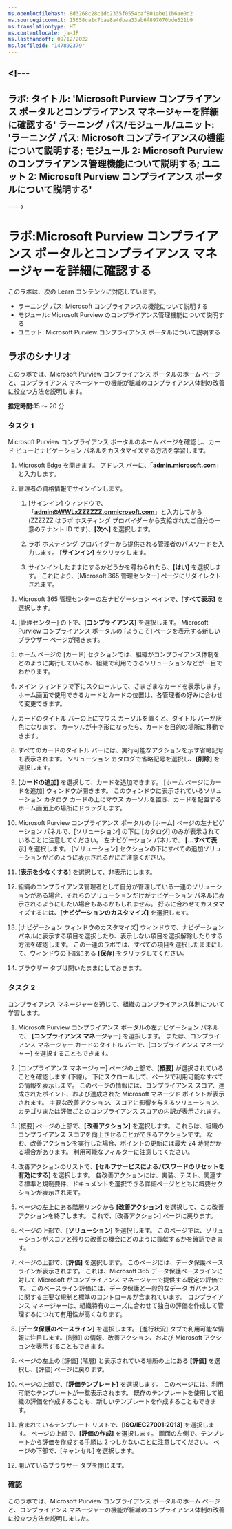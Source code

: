 ```yaml
---
ms.openlocfilehash: 8d3268c28c1dc2335f0554caf801abe11b6ae0d2
ms.sourcegitcommit: 15658ca1c7bae8a4dbaa33ab6f897070bde521b9
ms.translationtype: HT
ms.contentlocale: ja-JP
ms.lasthandoff: 09/12/2022
ms.locfileid: "147892379"
---
```

<a name="---"></a><!---
---
ラボ: タイトル: 'Microsoft Purview コンプライアンス ポータルとコンプライアンス マネージャーを詳細に確認する' ラーニング パス/モジュール/ユニット: 'ラーニング パス: Microsoft コンプライアンスの機能について説明する; モジュール 2: Microsoft Purview のコンプライアンス管理機能について説明する; ユニット 2: Microsoft Purview コンプライアンス ポータルについて説明する'
---
--->

# <a name="lab-explore-the-microsoft-purview-compliance-portal--compliance-manager"></a>ラボ:Microsoft Purview コンプライアンス ポータルとコンプライアンス マネージャーを詳細に確認する

このラボは、次の Learn コンテンツに対応しています。

- ラーニング パス: Microsoft コンプライアンスの機能について説明する
- モジュール: Microsoft Purview のコンプライアンス管理機能について説明する
- ユニット: Microsoft Purview コンプライアンス ポータルについて説明する

## <a name="lab-scenario"></a>ラボのシナリオ

このラボでは、Microsoft Purview コンプライアンス ポータルのホーム ページと、コンプライアンス マネージャーの機能が組織のコンプライアンス体制の改善に役立つ方法を説明します。

**推定時間**:15 ～ 20 分

### <a name="task-1"></a>タスク 1

Microsoft Purview コンプライアンス ポータルのホーム ページを確認し、カード ビューとナビゲーション パネルをカスタマイズする方法を学習します。

1. Microsoft Edge を開きます。 アドレス バーに、「**admin.microsoft.com**」と入力します。

1. 管理者の資格情報でサインインします。
    1. [サインイン] ウィンドウで、「**admin@WWLxZZZZZZ.onmicrosoft.com**」と入力してから (ZZZZZZ はラボ ホスティング プロバイダーから支給されたご自分の一意のテナント ID です)、**[次へ]** を選択します。

    1. ラボ ホスティング プロバイダーから提供される管理者のパスワードを入力します。 **[サインイン]** をクリックします。
    1. サインインしたままにするかどうかを尋ねられたら、**[はい]** を選択します。 これにより、[Microsoft 365 管理センター] ページにリダイレクトされます。

1. Microsoft 365 管理センターの左ナビゲーション ペインで、**[すべて表示]** を選択します。

1. [管理センター] の下で、**[コンプライアンス]** を選択します。  Microsoft Purview コンプライアンス ポータルの [ようこそ] ページを表示する新しいブラウザー ページが開きます。  
1. ホーム ページの [カード] セクションでは、組織がコンプライアンス体制をどのように実行しているか、組織で利用できるソリューションなどが一目でわかります。
1. メイン ウィンドウで下にスクロールして、さまざまなカードを表示します。 ホーム画面で使用できるカードとカードの位置は、各管理者の好みに合わせて変更できます。  
1. カードのタイトル バーの上にマウス カーソルを置くと、タイトル バーが灰色になります。  カーソルが十字形になったら、カードを目的の場所に移動できます。
1. すべてのカードのタイトル バーには、実行可能なアクションを示す省略記号も表示されます。  ソリューション カタログで省略記号を選択し、**[削除]** を選択します。
1. **[カードの追加]** を選択して、カードを追加できます。  [ホーム ページにカードを追加] ウィンドウが開きます。  このウィンドウに表示されているソリューション カタログ カードの上にマウス カーソルを置き、カードを配置するホーム画面上の場所にドラッグします。
1. Microsoft Purview コンプライアンス ポータルの [ホーム] ページの左ナビゲーション パネルで、[ソリューション] の下に [カタログ] のみが表示されていることに注意してください。  左ナビゲーション パネルで、 **[...すべて表示]** を選択します。  [ソリューション] セクションの下にすべての追加ソリューションがどのように表示されるかにご注意ください。  
1. **[表示を少なくする]** を選択して、非表示にします。
1. 組織のコンプライアンス管理者として自分が管理している一連のソリューションがある場合、それらのソリューションだけがナビゲーション パネルに表示されるようにしたい場合もあるかもしれません。 好みに合わせてカスタマイズするには、**[ナビゲーションのカスタマイズ]** を選択します。  
1. [ナビゲーション ウィンドウのカスタマイズ] ウィンドウで、ナビゲーション パネルに表示する項目を選択したり、表示しない項目を選択解除したりする方法を確認します。 この一連のラボでは、すべての項目を選択したままにして、ウィンドウの下部にある **[保存]** をクリックしてください。  
1. ブラウザー タブは開いたままにしておきます。

### <a name="task-2"></a>タスク 2

コンプライアンス マネージャーを通じて、組織のコンプライアンス体制について学習します。

1. Microsoft Purview コンプライアンス ポータルの左ナビゲーション パネルで、 **[コンプライアンス マネージャー]** を選択します。  または、コンプライアンス マネージャー カードのタイトル バーで、[コンプライアンス マネージャー] を選択することもできます。

1. [コンプライアンス マネージャー] ページの上部で、**[概要]** が選択されていることを確認します (下線)。 下にスクロールして、ページで利用可能なすべての情報を表示します。  このページの情報には、コンプライアンス スコア、達成されたポイント、および達成された Microsoft マネージド ポイントが表示されます。   主要な改善アクション、スコアに影響を与えるソリューション、カテゴリまたは評価ごとのコンプライアンス スコアの内訳が表示されます。

1. [概要] ページの上部で、**[改善アクション]** を選択します。  これらは、組織のコンプライアンス スコアを向上させることができるアクションです。 なお、改善アクションを実行した場合、ポイントの更新には最大 24 時間かかる場合があります。  利用可能なフィルターに注意してください。

1. 改善アクションのリストで、**[セルフサービスによるパスワードのリセットを有効にする]** を選択します。  各改善アクションには、実装、テスト、関連する標準と規制要件、ドキュメントを選択できる詳細ページとともに概要セクションが表示されます。

1. ページの左上にある階層リンクから **[改善アクション]** を選択して、この改善アクションを終了します。  これで、[改善アクション] ページに戻ります。

1. ページの上部で、**[ソリューション]** を選択します。 このページでは、ソリューションがスコアと残りの改善の機会にどのように貢献するかを確認できます。

1. ページの上部で、**[評価]** を選択します。 このページには、データ保護ベースラインが表示されます。  これは、Microsoft 365 データ保護ベースラインに対して Microsoft がコンプライアンス マネージャーで提供する既定の評価です。  このベースライン評価には、データ保護と一般的なデータ ガバナンスに関する主要な規制と標準のコントロールが含まれています。 コンプライアンス マネージャーは、組織特有のニーズに合わせて独自の評価を作成して管理するにつれて有用性が高くなります。

1. **[データ保護のベースライン]** を選択します。  [進行状況] タブで利用可能な情報に注目します。[制御] の情報、改善アクション、および Microsoft アクションを表示することもできます。  

1. ページの左上の [評価] (階層) と表示されている場所の上にある **[評価]** を選択し、[評価] ページに戻ります。  

1. ページの上部で、**[評価テンプレート]** を選択します。  このページには、利用可能なテンプレートが一覧表示されます。 既存のテンプレートを使用して組織の評価を作成することも、新しいテンプレートを作成することもできます。

1. 含まれているテンプレート リストで、**[ISO/IEC27001:2013]** を選択します。 ページの上部で、**[評価の作成]** を選択します。  画面の左側で、テンプレートから評価を作成する手順は 2 つしかないことに注意してください。  ページの下部で、[キャンセル] を選択します。

1. 開いているブラウザー タブを閉じます。

### <a name="review"></a>確認

このラボでは、Microsoft Purview コンプライアンス ポータルのホーム ページと、コンプライアンス マネージャーの機能が組織のコンプライアンス体制の改善に役立つ方法を説明しました。
